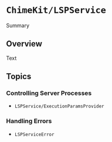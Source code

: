 # ``ChimeKit/LSPService``

Summary

## Overview

Text

## Topics

### Controlling Server Processes

- ``LSPService/ExecutionParamsProvider``

### Handling Errors

- ``LSPServiceError``
